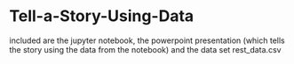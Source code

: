# Tell-a-Story-Using-Data

included are the jupyter notebook, the powerpoint presentation (which tells the story using the data from the notebook)
and the data set rest_data.csv
